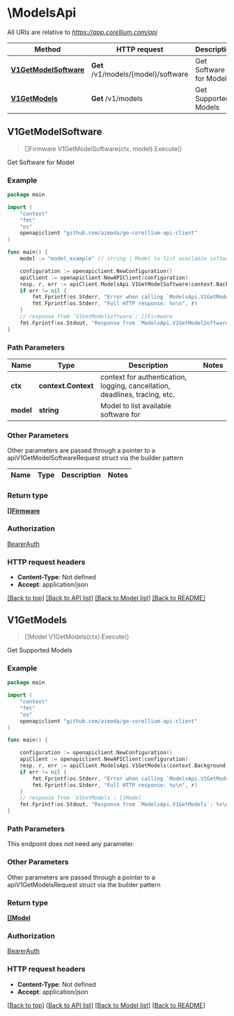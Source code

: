 # \ModelsApi

All URIs are relative to *https://app.corellium.com/api*

Method | HTTP request | Description
------------- | ------------- | -------------
[**V1GetModelSoftware**](ModelsApi.md#V1GetModelSoftware) | **Get** /v1/models/{model}/software | Get Software for Model
[**V1GetModels**](ModelsApi.md#V1GetModels) | **Get** /v1/models | Get Supported Models



## V1GetModelSoftware

> []Firmware V1GetModelSoftware(ctx, model).Execute()

Get Software for Model

### Example

```go
package main

import (
    "context"
    "fmt"
    "os"
    openapiclient "github.com/aimoda/go-corellium-api-client"
)

func main() {
    model := "model_example" // string | Model to list available software for

    configuration := openapiclient.NewConfiguration()
    apiClient := openapiclient.NewAPIClient(configuration)
    resp, r, err := apiClient.ModelsApi.V1GetModelSoftware(context.Background(), model).Execute()
    if err != nil {
        fmt.Fprintf(os.Stderr, "Error when calling `ModelsApi.V1GetModelSoftware``: %v\n", err)
        fmt.Fprintf(os.Stderr, "Full HTTP response: %v\n", r)
    }
    // response from `V1GetModelSoftware`: []Firmware
    fmt.Fprintf(os.Stdout, "Response from `ModelsApi.V1GetModelSoftware`: %v\n", resp)
}
```

### Path Parameters


Name | Type | Description  | Notes
------------- | ------------- | ------------- | -------------
**ctx** | **context.Context** | context for authentication, logging, cancellation, deadlines, tracing, etc.
**model** | **string** | Model to list available software for | 

### Other Parameters

Other parameters are passed through a pointer to a apiV1GetModelSoftwareRequest struct via the builder pattern


Name | Type | Description  | Notes
------------- | ------------- | ------------- | -------------


### Return type

[**[]Firmware**](Firmware.md)

### Authorization

[BearerAuth](../README.md#BearerAuth)

### HTTP request headers

- **Content-Type**: Not defined
- **Accept**: application/json

[[Back to top]](#) [[Back to API list]](../README.md#documentation-for-api-endpoints)
[[Back to Model list]](../README.md#documentation-for-models)
[[Back to README]](../README.md)


## V1GetModels

> []Model V1GetModels(ctx).Execute()

Get Supported Models

### Example

```go
package main

import (
    "context"
    "fmt"
    "os"
    openapiclient "github.com/aimoda/go-corellium-api-client"
)

func main() {

    configuration := openapiclient.NewConfiguration()
    apiClient := openapiclient.NewAPIClient(configuration)
    resp, r, err := apiClient.ModelsApi.V1GetModels(context.Background()).Execute()
    if err != nil {
        fmt.Fprintf(os.Stderr, "Error when calling `ModelsApi.V1GetModels``: %v\n", err)
        fmt.Fprintf(os.Stderr, "Full HTTP response: %v\n", r)
    }
    // response from `V1GetModels`: []Model
    fmt.Fprintf(os.Stdout, "Response from `ModelsApi.V1GetModels`: %v\n", resp)
}
```

### Path Parameters

This endpoint does not need any parameter.

### Other Parameters

Other parameters are passed through a pointer to a apiV1GetModelsRequest struct via the builder pattern


### Return type

[**[]Model**](Model.md)

### Authorization

[BearerAuth](../README.md#BearerAuth)

### HTTP request headers

- **Content-Type**: Not defined
- **Accept**: application/json

[[Back to top]](#) [[Back to API list]](../README.md#documentation-for-api-endpoints)
[[Back to Model list]](../README.md#documentation-for-models)
[[Back to README]](../README.md)

